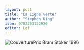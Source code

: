 ```yaml
---
layout: post
title: "La Ligne verte"
author: "Stephen King"
isbn: 9782253122920
editor: Lgf
---
```


![Couverture](/img/9782253122920.jpg)Prix Bram Stoker 1996